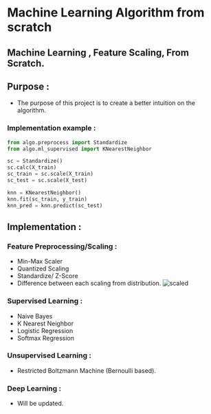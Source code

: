 # Machine Learning Algorithm from scratch

## **Machine Learning** , **Feature Scaling**, From Scratch.

## Purpose : 
* The purpose of this project is to create a better intuition on the algorithm.

### Implementation example : 

``` Python
from algo.preprocess import Standardize
from algo.ml_supervised import KNearestNeighbor

sc = Standardize()
sc.calc(X_train)
sc_train = sc.scale(X_train)
sc_test = sc.scale(X_test)

knn = KNearestNeighbor()
knn.fit(sc_train, y_train)
knn_pred = knn.predict(sc_test)
```

## Implementation :

### Feature Preprocessing/Scaling :
* Min-Max Scaler
* Quantized Scaling
* Standardize/ Z-Score 
* Difference between each scaling from distribution.
![scaled](https://user-images.githubusercontent.com/86581543/162142204-aa1ab1c4-f5cc-4154-be08-773163cb0bd8.png)

### Supervised Learning :
* Naive Bayes
* K Nearest Neighbor
* Logistic Regression
* Softmax Regression

### Unsupervised Learning : 
* Restricted Boltzmann Machine (Bernoulli based).

### Deep Learning : 
* Will be updated.
